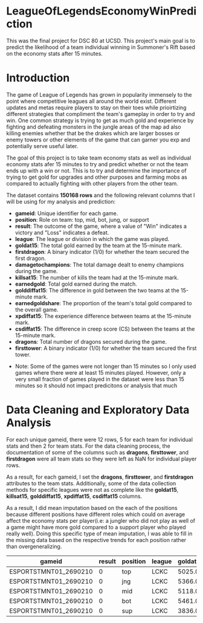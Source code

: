 # LeagueOfLegendsEconomyWinPrediction
This was the final project for DSC 80 at UCSD. This project's main goal is to predict the likelihood of a team individual winning in Summoner's Rift based on the economy stats after 15 minutes. 


# Introduction 
The game of League of Legends has grown in popularity immensely to the point where competitive leagues all around the world exist. Different updates and metas require players to stay on their toes while prioirtizing different strategies that compliment the team's gameplay in order to try and win. One common strategy is trying to get as much gold and experience by fighting and defeating monsters in the jungle areas of the map ad also killing enemies whether that be the drakes which are larger bosses or enemy towers or other elements of the game that can garner you exp and potentially serve useful later. 

The goal of this project is to take team economy stats as well as individual economy stats afer 15 minutes to try and predict whether or not the team ends up with a win or not. This is to try and determine the importance of trying to get gold for upgrades and other purposes and farming mobs as compared to actually fighting with other players from the other team. 

The dataset contains **150168 rows** and the following relevant columns that I will be using for my analysis and prediction:

- **gameid**: Unique identifier for each game.
- **position**: Role on team: top, mid, bot, jung, or support
- **result**: The outcome of the game, where a value of "Win" indicates a victory and "Loss" indicates a defeat.
- **league**: The league or division in which the game was played.
- **goldat15**: The total gold earned by the team at the 15-minute mark.
- **firstdragon**: A binary indicator (1/0) for whether the team secured the first dragon.
- **damagetochampions**: The total damage dealt to enemy champions during the game.
- **killsat15**: The number of kills the team had at the 15-minute mark.
- **earnedgold**: Total gold earned during the match.
- **golddiffat15**: The difference in gold between the two teams at the 15-minute mark.
- **earnedgoldshare**: The proportion of the team's total gold compared to the overall game.
- **xpdiffat15**: The experience difference between teams at the 15-minute mark.
- **csdiffat15**: The difference in creep score (CS) between the teams at the 15-minute mark.
- **dragons**: Total number of dragons secured during the game.
- **firsttower**: A binary indicator (1/0) for whether the team secured the first tower.

* Note: Some of the games were not longer than 15 minutes so I only used games where there were at least 15 minutes played. However, only a very small fraction of games played in the dataset were less than 15 minutes so it should not impact predicitons or analysis that much


# Data Cleaning and Exploratory Data Analysis

For each unique gameid, there were 12 rows, 5 for each team for individual stats and then 2 for team stats. For the data cleaning process, the documentation of some of the columns such as **dragons**, **firsttower**, and **firstdragon** were all team stats so they were left as NaN for individual player rows. 

As a result, for each gameid, I set the **dragons**, **firsttower**, and **firstdragon** attributes to the team stats. Additionally, some of the data collection methods for specific leagues were not as complete like the **goldat15**, **killsat15**, **golddiffat15**, **xpdiffat15**, **csdiffat15** columns. 

As a result, I did mean imputation based on the each of the positions because different positions have different roles which could on average affect the economy stats per player(i.e: a jungler who did not play as well of a game might have more gold compared to a support player who played really well). Doing this specific type of mean imputation, I was able to fill in the missing data based on the respective trends for each position rather than overgeneralizing. 

<center>

| gameid               | result | position | league | goldat15 | firstdragon_team_summary | damagetochampions | killsat15 | earnedgold | golddiffat15 | earnedgoldshare | xpdiffat15 | csdiffat15 | dragons_team_summary | firsttower_team_summary |
|----------------------|--------|----------|--------|----------|--------------------------|-------------------|-----------|------------|--------------|------------------|------------|------------|-----------------------|------------------------|
| ESPORTSTMNT01_2690210 | 0      | top      | LCKC   | 5025.0   | 0.0                      | 15768.0           | 0.0       | 7164.0     | 391.0        | 0.253859         | 345.0      | 14.0       | 1.0                   | 1.0                    |
| ESPORTSTMNT01_2690210 | 0      | jng      | LCKC   | 5366.0   | 0.0                      | 11765.0           | 2.0       | 5368.0     | 541.0        | 0.190220         | -275.0     | -11.0      | 1.0                   | 1.0                    |
| ESPORTSTMNT01_2690210 | 0      | mid      | LCKC   | 5118.0   | 0.0                      | 14258.0           | 0.0       | 5945.0     | -475.0       | 0.210665         | 153.0      | 1.0        | 1.0                   | 1.0                    |
| ESPORTSTMNT01_2690210 | 0      | bot      | LCKC   | 5461.0   | 0.0                      | 11106.0           | 2.0       | 6835.0     | -793.0       | 0.242201         | -1343.0    | -34.0      | 1.0                   | 1.0                    |
| ESPORTSTMNT01_2690210 | 0      | sup      | LCKC   | 3836.0   | 0.0                      | 3663.0            | 1.0       | 2908.0     | 443.0        | 0.103054         | -497.0     | 7.0        | 1.0                   | 1.0                    |

</center>



